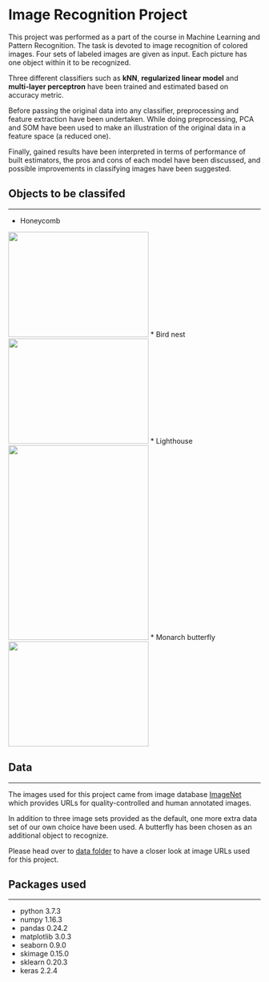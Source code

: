 # Image Recognition Project

This project was performed as a part of the course in Machine Learning and Pattern Recognition.
The task is devoted to image recognition of colored images. Four sets of labeled images are given as input. Each picture has one object within it to be recognized.

Three different classifiers such as **kNN**, **regularized linear model** and **multi-layer perceptron** have been trained and estimated based on accuracy metric. 

Before passing the original data into any classifier, preprocessing and feature extraction have been undertaken. While doing preprocessing, PCA and SOM have been used to make an illustration of the original data in a feature space (a reduced one).  

Finally, gained results have been interpreted in terms of performance of built estimators, the pros and cons of each model have been discussed, and possible improvements in classifying images have been suggested.

## Objects to be classifed
------
* Honeycomb
<img src='http://farm2.static.flickr.com/1372/1252907196_39261195f4.jpg' width='280' height='210'>
* Bird nest
<img src='https://farm4.static.flickr.com/3384/3496787716_9b711a340a.jpg' width='280' height='210'>
* Lighthouse
<img src='http://static.flickr.com/2086/2533280415_3b239759b7.jpg' width='280' height='389'>
* Monarch butterfly
<img src='http://static.flickr.com/98/235285500_a750156f78.jpg' width='280' height='210'>

## Data
------
The images used for this project came from image database [ImageNet](http://www.image-net.org/) which provides URLs for quality-controlled and human annotated images.

In addition to three image sets provided as the default, one more extra data set of our own choice have been used. A butterfly has been chosen as an additional object to recognize.

Please head over to [data folder](/data) to have a closer look at image URLs used for this project.

## Packages used
-----
* python       3.7.3
* numpy        1.16.3
* pandas       0.24.2
* matplotlib   3.0.3
* seaborn      0.9.0
* skimage      0.15.0
* sklearn      0.20.3
* keras        2.2.4